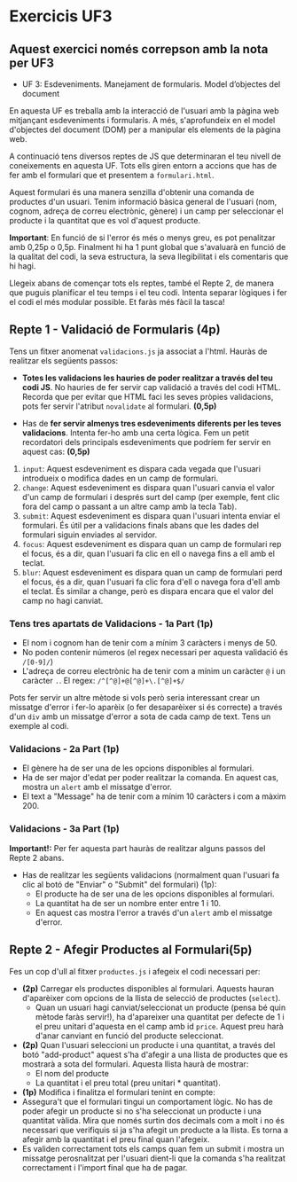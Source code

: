 # Exercicis UF3

## Aquest exercici només correpson amb la nota per UF3

- UF 3: Esdeveniments. Manejament de formularis. Model d’objectes del document

En aquesta UF es treballa amb la interacció de l'usuari amb la pàgina web mitjançant esdeveniments i formularis. A més, s'aprofundeix en el model d'objectes del document (DOM) per a manipular els elements de la pàgina web.

A continuació tens diversos reptes de JS que determinaran el teu nivell de coneixements en aquesta UF. Tots ells giren entorn a accions que has de fer amb el formulari que et presentem a `formulari.html`.

Aquest formulari és una manera senzilla d'obtenir una comanda de productes d'un usuari. Tenim informació bàsica general de l'usuari (nom, cognom, adreça de correu electrònic, gènere) i un camp per seleccionar el producte i la quantitat que es vol d'aquest producte.

**Important**: En funció de si l'error és més o menys greu, es pot penalitzar amb 0,25p o 0,5p. Finalment hi ha 1 punt global que s'avaluarà en funció de la qualitat del codi, la seva estructura, la seva llegibilitat i els comentaris que hi hagi.

Llegeix abans de començar tots els reptes, també el Repte 2, de manera que puguis planificar el teu temps i el teu codi. Intenta separar lògiques i fer el codi el més modular possible. Et faràs més fàcil la tasca!

## Repte 1 - Validació de Formularis (4p)

Tens un fitxer anomenat `validacions.js` ja associat a l'html. Hauràs de realitzar els següents passos:

- **Totes les validacions les hauries de poder realitzar a través del teu codi JS**. No hauries de fer servir cap validació a través del codi HTML. Recorda que per evitar que HTML faci les seves pròpies validacions, pots fer servir l'atribut `novalidate` al formulari. **(0,5p)**

- Has de **fer servir almenys tres esdeveniments diferents per les teves validacions**. Intenta fer-ho amb una certa lògica. Fem un petit recordatori dels principals esdeveniments que podríem fer servir en aquest cas: **(0,5p)**

1. `input`: Aquest esdeveniment es dispara cada vegada que l'usuari introdueix o modifica dades en un camp de formulari.
2. `change`: Aquest esdeveniment es dispara quan l'usuari canvia el valor d'un camp de formulari i després surt del camp (per exemple, fent clic fora del camp o passant a un altre camp amb la tecla Tab).
3. `submit`: Aquest esdeveniment es dispara quan l'usuari intenta enviar el formulari. És útil per a validacions finals abans que les dades del formulari siguin enviades al servidor.
4. `focus`: Aquest esdeveniment es dispara quan un camp de formulari rep el focus, és a dir, quan l'usuari fa clic en ell o navega fins a ell amb el teclat.
5. `blur`: Aquest esdeveniment es dispara quan un camp de formulari perd el focus, és a dir, quan l'usuari fa clic fora d'ell o navega fora d'ell amb el teclat. És similar a change, però es dispara encara que el valor del camp no hagi canviat.

### Tens tres apartats de Validacions - 1a Part (1p)

- El nom i cognom han de tenir com a mínim 3 caràcters i menys de 50.
- No poden contenir números (el regex necessari per aquesta validació és `/[0-9]/`)
- L'adreça de correu electrònic ha de tenir com a mínim un caràcter `@` i un caràcter `.`. El regex: `/^[^@]+@[^@]+\.[^@]+$/`

Pots fer servir un altre mètode si vols però seria interessant crear un missatge d'error i fer-lo aparèix (o fer desaparèixer si és correcte) a través d'un `div` amb un missatge d'error a sota de cada camp de text. Tens un exemple al codi.

### Validacions - 2a Part (1p)

- El gènere ha de ser una de les opcions disponibles al formulari.
- Ha de ser major d'edat per poder realitzar la comanda. En aquest cas, mostra un `alert` amb el missatge d'error.
- El text a "Message" ha de tenir com a mínim 10 caràcters i com a màxim 200.

### Validacions - 3a Part (1p)

**Important!:** Per fer aquesta part hauràs de realitzar alguns passos del Repte 2 abans.

- Has de realitzar les següents validacions (normalment quan l'usuari fa clic al botó de "Enviar" o "Submit" del formulari) (1p):
  - El producte ha de ser una de les opcions disponibles al formulari.
  - La quantitat ha de ser un nombre enter entre 1 i 10.
  - En aquest cas mostra l'error a través d'un `alert` amb el missatge d'error.

## Repte 2 - Afegir Productes al Formulari(5p)

Fes un cop d'ull al fitxer `productes.js` i afegeix el codi necessari per:

- **(2p)** Carregar els productes disponibles al formulari. Aquests hauran d'aparèixer com opcions de la llista de selecció de productes (`select`).
  - Quan un usuari hagi canviat/seleccionat un producte (pensa bé quin mètode faràs servir!), ha d'apareixer una quantitat per defecte de 1 i el preu unitari d'aquesta en el camp amb id `price`. Aquest preu harà d'anar canviant en funció del producte seleccionat.
- **(2p)** Quan l'usuari seleccioni un producte i una quantitat, a través del botó "add-product" aquest s'ha d'afegir a una llista de productes que es mostrarà a sota del formulari.
  Aquesta llista haurà de mostrar:
  - El nom del producte
  - La quantitat i el preu total (preu unitari \* quantitat).
- **(1p)** Modifica i finalitza el formulari tenint en compte:
- Assegura't que el formulari tingui un comportament lògic. No has de poder afegir un producte si no s'ha seleccionat un producte i una quantitat vàlida. Mira que només surtin dos decimals com a molt i no és necessari que verifiquis si ja s'ha afegit un producte a la llista. Es torna a afegir amb la quantitat i el preu final quan l'afegeix.
- Es validen correctament tots els camps quan fem un submit i mostra un missatge perosnalitzat per l'usuari dient-li que la comanda s'ha realitzat correctament i l'import final que ha de pagar.

